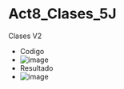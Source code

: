 # Act8_Clases_5J
Clases V2
- Codigo
- ![image](https://github.com/user-attachments/assets/8e3ac6c3-976b-4da3-8c53-16bdbb58c69a)
- Resultado
- ![image](https://github.com/user-attachments/assets/e57cbf63-cce3-4664-9fcc-d87c7f90cbb6)

